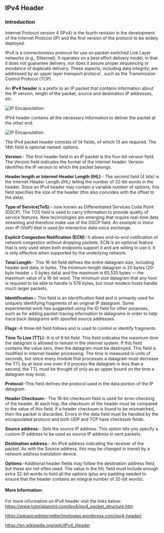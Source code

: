 ## IPv4 Header 
### Introduction
Internet Protocol version 4 (IPv4) is the fourth revision in the development of the Internet Protocol (IP) and the first version of the protocol to be widely deployed. 

IPv4 is a connectionless protocol for use on packet-switched Link Layer networks (e.g., Ethernet). It operates on a best effort delivery model, in that it does not guarantee delivery, nor does it assure proper sequencing or avoidance of duplicate delivery. These aspects, including data integrity, are addressed by an upper layer transport protocol , such as the Transmission Control Protocol (TCP).

An **IPv4 header** is a prefix to an IP packet that contains information about the IP version, length of the packet, source and destination IP addresses, etc.

![IP Encapsulation](https://www.tutorialspoint.com/ipv4/images/ip_encapsulation.jpg)

IPV4 header contains all the necessary information to deliver the packet at the other end.

![IP Encapsulation](https://advancedinternettechnologies.files.wordpress.com/2012/01/ipv4-header.png)

The IPv4 packet header consists of 14 fields, of which 13 are required. The 14th field is optional named: options.

**Version**:- The first header field in an IP packet is the four-bit version field. The Version field indicates the format of the internet header. Version identifies the IP version to which the packet belongs.

**Header length or Internet Header Length (IHL)**:- The second field (4 bits) is the Internet Header Length (IHL) telling the number of 32-bit words in the header. Since an IPv4 header may contain a variable number of options, this field specifies the size of the header (this also coincides with the offset to the data). 

**Type of Service(ToS)**:– now known as Differentiated Services Code Point (DSCP). The TOS field is used to carry information to provide quality of service features. New technologies are emerging that require real-time data streaming and therefore make use of the DSCP field. *An example is Voice over IP (VoIP) that is used for interactive data voice exchange.*

**Explicit Congestion Notification (ECN)**:-It allows end-to-end notification of network congestion without dropping packets. ECN is an optional feature that is only used when both endpoints support it and are willing to use it. It is only effective when supported by the underlying network.

**Total Length**:- This 16-bit field defines the entire datagram size, including header and data, in bytes. The minimum-length datagram is 20 bytes (20-byte header + 0 bytes data) and the maximum is 65,535 bytes — the maximum value of a 16-bit word. The minimum size datagram that any host is required to be able to handle is 576 bytes, but most modern hosts handle much larger packets.

**Identification**:– This field is an identification field and is primarily used for uniquely identifying fragments of an original IP datagram. Some experimental work has suggested using the ID field for other purposes, such as for adding packet-tracing information to datagrams in order to help trace back datagrams with spoofed source addresses.

**Flags**:–A three-bit field follows and is used to control or identify fragments. 

**Time To Live (TTL)**:-It is of 8 bit field. This field indicates the maximum time the datagram is allowed to remain in the internet system. If this field contains the value zero, then the datagram must be destroyed. This field is modified in internet header processing. The time is measured in units of seconds, but since every module that processes a datagram must decrease the TTL by at least one even if it process the datagram in less than a second, the TTL must be thought of only as an upper bound on the time a datagram may exist.

**Protocol**:-This field defines the protocol used in the data portion of the IP datagram.

**Header Checksum**:- The 16-bit checksum field is used for error-checking of the header. At each hop, the checksum of the header must be compared to the value of this field. If a header checksum is found to be mismatched, then the packet is discarded. Errors in the data field must be handled by the encapsulated protocol and both UDP and TCP have checksum fields.

**Source address**:- Sets the source IP address. This option lets you specify a custom IP address to be used as source IP address in sent packets.

**Destination address**:- An IPv4 address indicating the receiver of the packet. As with the Source address, this may be changed in transit by a network address translation device.

**Options**:-Additional header fields may follow the destination address field, but these are not often used. The value in the IHL field must include enough extra 32-bit words to hold all the options (plus any padding needed to ensure that the header contains an integral number of 32-bit words).

#### More Information:
<!-- Please add any articles you think might be helpful to read before writing the article -->
For more information on IPv4 header visit the links below:
https://www.tutorialspoint.com/ipv4/ipv4_packet_structure.htm

https://advancedinternettechnologies.wordpress.com/ipv4-header/

https://en.wikipedia.org/wiki/IPv4_Header

